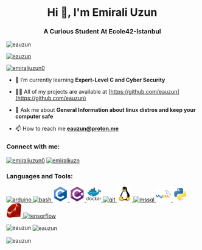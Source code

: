 <h1 align="center">Hi 👋, I'm Emirali Uzun</h1>
<h3 align="center">A Curious Student At Ecole42-Istanbul</h3>

<p align="left"> <img src="https://komarev.com/ghpvc/?username=eauzun&label=Profile%20views&color=0e75b6&style=flat" alt="eauzun" /> </p>

<p align="left"> <a href="https://github.com/ryo-ma/github-profile-trophy"><img src="https://github-profile-trophy.vercel.app/?username=eauzun" alt="eauzun" /></a> </p>

<p align="left"> <a href="https://twitter.com/emiraliuzun0" target="blank"><img src="https://img.shields.io/twitter/follow/emiraliuzun0?logo=twitter&style=for-the-badge" alt="emiraliuzun0" /></a> </p>

- 🌱 I’m currently learning **Expert-Level C and Cyber Security**

- 👨‍💻 All of my projects are available at [https://github.com/eauzun](https://github.com/eauzun)

- 💬 Ask me about **General Information about linux distros and keep your computer safe**

- 📫 How to reach me **eauzun@proton.me**

<h3 align="left">Connect with me:</h3>
<p align="left">
<a href="https://twitter.com/emiraliuzun0" target="blank"><img align="center" src="https://raw.githubusercontent.com/rahuldkjain/github-profile-readme-generator/master/src/images/icons/Social/twitter.svg" alt="emiraliuzun0" height="30" width="40" /></a>
<a href="https://instagram.com/emiraliıuzn" target="blank"><img align="center" src="https://raw.githubusercontent.com/rahuldkjain/github-profile-readme-generator/master/src/images/icons/Social/instagram.svg" alt="emiraliıuzn" height="30" width="40" /></a>
</p>

<h3 align="left">Languages and Tools:</h3>
<p align="left"> <a href="https://www.arduino.cc/" target="_blank" rel="noreferrer"> <img src="https://cdn.worldvectorlogo.com/logos/arduino-1.svg" alt="arduino" width="40" height="40"/> </a> <a href="https://www.gnu.org/software/bash/" target="_blank" rel="noreferrer"> <img src="https://www.vectorlogo.zone/logos/gnu_bash/gnu_bash-icon.svg" alt="bash" width="40" height="40"/> </a> <a href="https://www.cprogramming.com/" target="_blank" rel="noreferrer"> <img src="https://raw.githubusercontent.com/devicons/devicon/master/icons/c/c-original.svg" alt="c" width="40" height="40"/> </a> <a href="https://www.w3schools.com/cs/" target="_blank" rel="noreferrer"> <img src="https://raw.githubusercontent.com/devicons/devicon/master/icons/csharp/csharp-original.svg" alt="csharp" width="40" height="40"/> </a> <a href="https://www.docker.com/" target="_blank" rel="noreferrer"> <img src="https://raw.githubusercontent.com/devicons/devicon/master/icons/docker/docker-original-wordmark.svg" alt="docker" width="40" height="40"/> </a> <a href="https://git-scm.com/" target="_blank" rel="noreferrer"> <img src="https://www.vectorlogo.zone/logos/git-scm/git-scm-icon.svg" alt="git" width="40" height="40"/> </a> <a href="https://www.linux.org/" target="_blank" rel="noreferrer"> <img src="https://raw.githubusercontent.com/devicons/devicon/master/icons/linux/linux-original.svg" alt="linux" width="40" height="40"/> </a> <a href="https://www.microsoft.com/en-us/sql-server" target="_blank" rel="noreferrer"> <img src="https://www.svgrepo.com/show/303229/microsoft-sql-server-logo.svg" alt="mssql" width="40" height="40"/> </a> <a href="https://www.mysql.com/" target="_blank" rel="noreferrer"> <img src="https://raw.githubusercontent.com/devicons/devicon/master/icons/mysql/mysql-original-wordmark.svg" alt="mysql" width="40" height="40"/> </a> <a href="https://www.python.org" target="_blank" rel="noreferrer"> <img src="https://raw.githubusercontent.com/devicons/devicon/master/icons/python/python-original.svg" alt="python" width="40" height="40"/> </a> <a href="https://www.ruby-lang.org/en/" target="_blank" rel="noreferrer"> <img src="https://raw.githubusercontent.com/devicons/devicon/master/icons/ruby/ruby-original.svg" alt="ruby" width="40" height="40"/> </a> <a href="https://www.tensorflow.org" target="_blank" rel="noreferrer"> <img src="https://www.vectorlogo.zone/logos/tensorflow/tensorflow-icon.svg" alt="tensorflow" width="40" height="40"/> </a> </p>

<p><img align="left" src="https://github-readme-stats.vercel.app/api/top-langs?username=eauzun&show_icons=true&locale=en&layout=compact" alt="eauzun" /></p>

<p>&nbsp;<img align="center" src="https://github-readme-stats.vercel.app/api?username=eauzun&show_icons=true&locale=en" alt="eauzun" /></p>

<p><img align="center" src="https://github-readme-streak-stats.herokuapp.com/?user=eauzun&" alt="eauzun" /></p>
